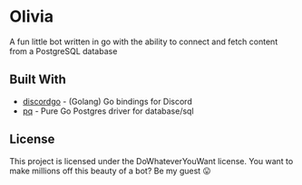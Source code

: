 # Olivia

A fun little bot written in go with the ability to connect and fetch content from a PostgreSQL database

## Built With

* [discordgo](https://github.com/bwmarrin/discordgo) - (Golang) Go bindings for Discord
* [pq](https://github.com/lib/pq) - Pure Go Postgres driver for database/sql

## License

This project is licensed under the DoWhateverYouWant license. You want to make millions off this beauty of a bot? Be my guest 😛

